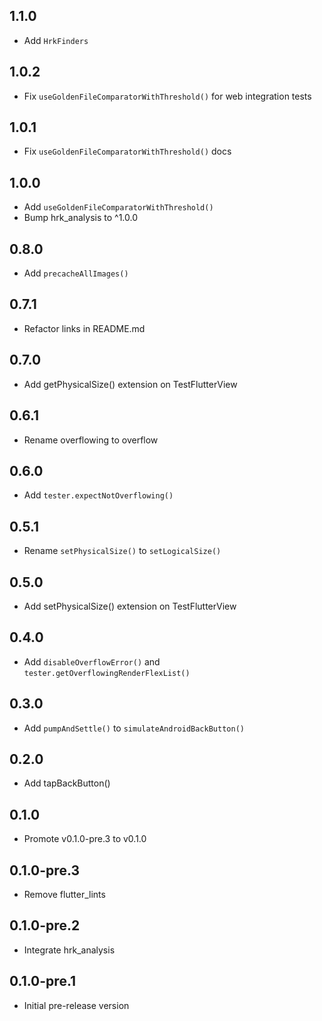 ## 1.1.0

- Add `HrkFinders`

## 1.0.2

- Fix `useGoldenFileComparatorWithThreshold()` for web integration tests

## 1.0.1

- Fix `useGoldenFileComparatorWithThreshold()` docs

## 1.0.0

- Add `useGoldenFileComparatorWithThreshold()`
- Bump hrk_analysis to ^1.0.0

## 0.8.0

- Add `precacheAllImages()`

## 0.7.1

- Refactor links in README.md

## 0.7.0

- Add getPhysicalSize() extension on TestFlutterView

## 0.6.1

- Rename overflowing to overflow

## 0.6.0

- Add `tester.expectNotOverflowing()`

## 0.5.1

- Rename `setPhysicalSize()` to `setLogicalSize()`

## 0.5.0

- Add setPhysicalSize() extension on TestFlutterView

## 0.4.0

- Add `disableOverflowError()` and `tester.getOverflowingRenderFlexList()`

## 0.3.0

- Add `pumpAndSettle()` to `simulateAndroidBackButton()`

## 0.2.0

- Add tapBackButton()

## 0.1.0

- Promote v0.1.0-pre.3 to v0.1.0

## 0.1.0-pre.3

- Remove flutter_lints

## 0.1.0-pre.2

- Integrate hrk_analysis

## 0.1.0-pre.1

- Initial pre-release version
